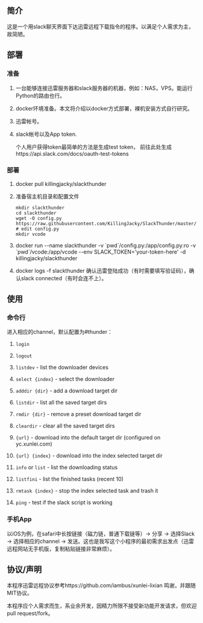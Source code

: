 ## 简介
这是一个用slack聊天界面下达迅雷远程下载指令的程序。以满足个人需求为主，故简陋。

## 部署
### 准备
1. 一台能够连接迅雷服务器和slack服务器的机器，例如：NAS，VPS。能运行Python的路由也行。

2. docker环境准备。本文将介绍以docker方式部署，裸机安装方式自行研究。

3. 迅雷帐号。

4. slack帐号以及App token.

    个人用户获得token最简单的方法是生成test token， 前往此处生成https://api.slack.com/docs/oauth-test-tokens

### 部署
1. docker pull killingjacky/slackthunder

2. 准备宿主机目录和配置文件

    ```
    mkdir slackthunder
    cd slackthunder
    wget -O config.py https://raw.githubusercontent.com/KillingJacky/SlackThunder/master/config.default.py
    # edit config.py
    mkdir vcode
    ```

3. docker run --name slackthunder -v \`pwd\`/config.py:/app/config.py:ro -v \`pwd\`/vcode:/app/vcode --env SLACK_TOKEN='your-token-here' -d killingjacky/slackthunder

4. docker logs -f slackthunder 
    确认迅雷登陆成功（有时需要填写验证码），确认slack connected（有时会连不上）。

## 使用
### 命令行
进入相应的channel，默认配置为#thunder：

1. `login`

2. `logout`

3. `listdev` - list the downloader devices

4. `select {index}` - select the downloader

5. `adddir {dir}` - add a download target dir

6. `listdir` - list all the saved target dirs

7. `rmdir {dir}` - remove a preset download target dir

8. `cleardir` - clear all the saved target dirs

9. `{url}` - download into the default target dir (configured on yc.xunlei.com)

10. `{url} {index}` - download into the index selected target dir

11. `info` or `list` - list the downloading status

12. `listfini` - list the finished tasks (recent 10)

14. `rmtask {index}` - stop the index selected task and trash it

14. `ping` - test if the slack script is working

### 手机App
以iOS为例，在safari中长按链接（磁力链，普通下载链等）-> 分享 -> 选择Slack -> 选择相应的channel -> 发送。这也是我写这个小程序的最初需求出发点（迅雷远程网站无手机版，复制粘贴链接非常麻烦）。


## 协议/声明
本程序迅雷远程协议参考https://github.com/iambus/xunlei-lixian 鸣谢，并跟随MIT协议。

本程序应个人需求而生，系业余开发，因精力所限不接受新功能开发请求，但欢迎pull request/fork。